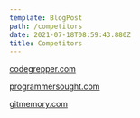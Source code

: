 ```yaml
---
template: BlogPost
path: /competitors
date: 2021-07-18T08:59:43.880Z
title: Competitors
---
```

[codegrepper.com](codegrepper.com)

[programmersought.com](programmersought.com)

[gitmemory.com](https://gitmemory.com)
